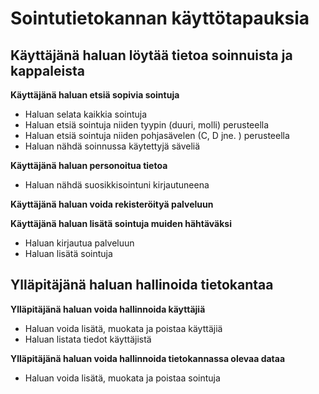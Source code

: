 # Sointutietokannan käyttötapauksia


## Käyttäjänä haluan löytää tietoa soinnuista ja kappaleista

**Käyttäjänä haluan etsiä sopivia sointuja**
- Haluan selata kaikkia sointuja
- Haluan etsiä sointuja niiden tyypin (duuri, molli) perusteella
- Haluan etsiä sointuja niiden pohjasävelen (C, D jne. ) perusteella
- Haluan nähdä soinnussa käytettyjä säveliä

**Käyttäjänä haluan personoitua tietoa**
- Haluan nähdä suosikkisointuni kirjautuneena

**Käyttäjänä haluan voida rekisteröityä palveluun**

**Käyttäjänä haluan lisätä sointuja muiden hähtäväksi**
- Haluan kirjautua palveluun
- Haluan lisätä sointuja

## Ylläpitäjänä haluan hallinoida tietokantaa

**Ylläpitäjänä haluan voida hallinnoida käyttäjiä**
- Haluan voida lisätä, muokata ja poistaa käyttäjiä
- Haluan listata tiedot käyttäjistä

**Ylläpitäjänä haluan voida hallinnoida tietokannassa olevaa dataa**
- Haluan voida lisätä, muokata ja poistaa sointuja
